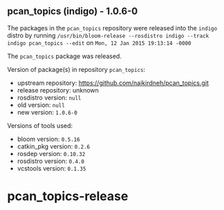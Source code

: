 ## pcan_topics (indigo) - 1.0.6-0

The packages in the `pcan_topics` repository were released into the `indigo` distro by running `/usr/bin/bloom-release --rosdistro indigo --track indigo pcan_topics --edit` on `Mon, 12 Jan 2015 19:13:14 -0000`

The `pcan_topics` package was released.

Version of package(s) in repository `pcan_topics`:
- upstream repository: https://github.com/najkirdneh/pcan_topics.git
- release repository: unknown
- rosdistro version: `null`
- old version: `null`
- new version: `1.0.6-0`

Versions of tools used:
- bloom version: `0.5.16`
- catkin_pkg version: `0.2.6`
- rosdep version: `0.10.32`
- rosdistro version: `0.4.0`
- vcstools version: `0.1.35`


pcan_topics-release
===================
